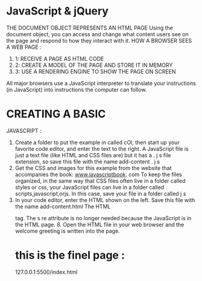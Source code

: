 # JavaScript & jQuery
THE DOCUMENT OBJECT
REPRESENTS AN HTML
PAGE 
Using the document object, you can access and change what content
users see on the page and respond to how they interact with it. 
HOW A BROWSER
SEES A WEB PAGE :
1. 1: RECEIVE A PAGE AS
HTML CODE
2. 2: CREATE A MODEL OF
THE PAGE AND STORE
IT IN MEMORY 
3. 3: USE A RENDERING
ENGINE TO SHOW THE
PAGE ON SCREEN 

All major browsers use a JavaScript interpreter to translate your
instructions (in JavaScript) into instructions the computer can follow. 

# CREATING A BASIC
JAVASCRIPT :
1. Create a folder to put the
example in called cOl, then start
up your favorite code editor, and
enter the text to the right.
A JavaScript file is just a
text file (like HTML and CSS
files are) but it has a . j s file
extension, so save this file with
the name add-content . j s 
2.  Get the CSS and images for
this example from the website
that accompanies the book:
www.javascriptbook. com
To keep the files organized, in
the same way that CSS files
often live in a folder called
styles or css, your JavaScript
files can live in a folder called
scripts,javascript,orjs.
In this case, save your file in a
folder called j s 
3.  In your code editor, enter the
HTML shown on the left. Save
this file with the name
add-content.html
The HTML <script> element is
used to load the JavaScript file
into the page. It has an attribute
called src, whose value is the
path to the script you created.
This tells the browser to find and
load the script file (just like the
src attribute on an <i mg> tag)
  4. Open the HTML file in your
browser. You should see that the
JavaScript has added a greeting
(in this case, Good Afternoon!) to
the page. (These greetings are
coming from the JavaScript file;
they are not in the HTML file.)
  5.  Once you have tried the
example in your browser, view
the source code for the page.
(This option is usually under the
View, Tools or Develop menu of
the browser.)
  6. The source of the web page
does not actually show the new
element that has been added
into the page; it just shows the
link to the JavaScript file. 
  7. Finally, try opening the
HTML file, removing the src
attribute from the opening
<script> tag, and adding the
new code shown on the left
between the opening <script>
tag and the closing </script>
tag. The s re attribute is no
longer needed because the
JavaScript is in the HTML page. 
  8. Open the HTML file in your
web browser and the welcome
greeting is written into the page.  
  
  
# this is the finel page :
127.0.0.1:5500/index.html
